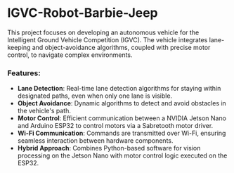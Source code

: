 # IGVC-Robot-Barbie-Jeep
This project focuses on developing an autonomous vehicle for the Intelligent Ground Vehicle Competition (IGVC). The vehicle integrates lane-keeping and object-avoidance algorithms, coupled with precise motor control, to navigate complex environments.

### Features:
- **Lane Detection**: Real-time lane detection algorithms for staying within designated paths, even when only one lane is visible.
- **Object Avoidance**: Dynamic algorithms to detect and avoid obstacles in the vehicle's path.
- **Motor Control**: Efficient communication between a NVIDIA Jetson Nano and Arduino ESP32 to control motors via a Sabretooth motor driver.
- **Wi-Fi Communication**: Commands are transmitted over Wi-Fi, ensuring seamless interaction between hardware components.
- **Hybrid Approach**: Combines Python-based software for vision processing on the Jetson Nano with motor control logic executed on the ESP32.
